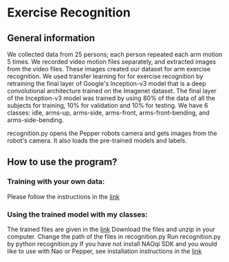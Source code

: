 # Exercise Recognition
## General information

We collected data from 25 persons; each person repeated each arm motion 5 times. We recorded video motion files separately, and extracted images from the video files. These images created our dataset for arm exercise recognition. We used transfer learning for for exercise recognition by retraining the final layer of Google's Inception-v3 model that is a deep convolutional architecture trained on the Imagenet dataset. The final layer of the Inception-v3 model was trained by using 80\% of the data of all the subjects for training, 10\% for validation and 10\% for testing. We have 6 classes: idle, arms-up, arms-side, arms-front, arms-front-bending, and arms-side-bending. 

recognition.py opens the Pepper robots camera and gets images from the robot's camera. It also loads the pre-trained models and labels. 

## How to use the program?
### Training with your own data:
Please follow the instructions in the [link](https://codelabs.developers.google.com/codelabs/tensorflow-for-poets/#3)
### Using the trained model with my classes:
The trained files are given in the [link](https://www.dropbox.com/sh/8v5i616qppfdewr/AADK2wx-jG4Ivl2iyOJ5gGjQa?dl=0)
Download the files and unzip in your computer. Change the path of the files in recognition.py
Run recognition.py by python recognition.py
If you have not install NAOqi SDK and you would like to use with Nao or Pepper, see installation instructions in the [link](http://doc.aldebaran.com/2-5/dev/python/install_guide.html)


